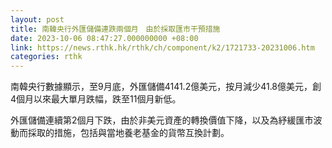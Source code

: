```yaml
---
layout: post
title: 南韓央行外匯儲備連跌兩個月　由於採取匯市干預措施
date: 2023-10-06 08:47:27.000000000 +08:00
link: https://news.rthk.hk/rthk/ch/component/k2/1721733-20231006.htm
categories: rthk
---
```


南韓央行數據顯示，至9月底，外匯儲備4141.2億美元，按月減少41.8億美元，創4個月以來最大單月跌幅，跌至11個月新低。

外匯儲備連續第2個月下跌，由於非美元資產的轉換價值下降，以及為紓緩匯市波動而採取的措施，包括與當地養老基金的貨幣互換計劃。

